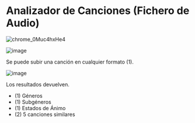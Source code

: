 # Analizador de Canciones (Fichero de Audio)

![chrome_0Muc4hxHe4](https://user-images.githubusercontent.com/10118909/176487450-5e990918-23a6-469c-8ce5-5ec1db380238.gif)

![image](https://user-images.githubusercontent.com/10118909/176487593-41c3b059-8833-459d-a89f-54b9b0f860c3.png)

Se puede subir una canción en cualquier formato (1).

![image](https://user-images.githubusercontent.com/10118909/176487774-271cdba4-9203-4e28-b83b-b649f1140fce.png)

Los resultados devuelven.
- (1) Géneros
- (1) Subgéneros
- (1) Estados de Ánimo
- (2) 5 canciones similares 
